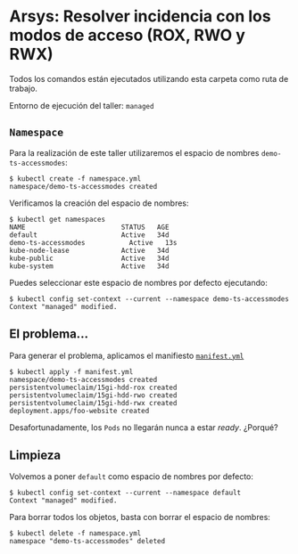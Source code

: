 # Arsys: Resolver incidencia con los modos de acceso (ROX, RWO y RWX)

Todos los comandos están ejecutados utilizando esta carpeta como ruta de trabajo.

Entorno de ejecución del taller: `managed`

## `Namespace`

Para la realización de este taller utilizaremos el espacio de nombres `demo-ts-accessmodes`:

```shell
$ kubectl create -f namespace.yml
namespace/demo-ts-accessmodes created
```

Verificamos la creación del espacio de nombres:

```shell
$ kubectl get namespaces
NAME                        STATUS   AGE
default                     Active   34d
demo-ts-accessmodes           Active   13s
kube-node-lease             Active   34d
kube-public                 Active   34d
kube-system                 Active   34d
```

Puedes seleccionar este espacio de nombres por defecto ejecutando:

```shell
$ kubectl config set-context --current --namespace demo-ts-accessmodes
Context "managed" modified.
```


## El problema...

Para generar el problema, aplicamos el manifiesto [`manifest.yml`](./manifest.yml)

```shell
$ kubectl apply -f manifest.yml
namespace/demo-ts-accessmodes created
persistentvolumeclaim/15gi-hdd-rox created
persistentvolumeclaim/15gi-hdd-rwo created
persistentvolumeclaim/15gi-hdd-rwx created
deployment.apps/foo-website created
``` 

Desafortunadamente, los `Pods` no llegarán nunca a estar _ready_. ¿Porqué?

## Limpieza

Volvemos a poner `default` como espacio de nombres por defecto:

```shell
$ kubectl config set-context --current --namespace default
Context "managed" modified.
```


Para borrar todos los objetos, basta con borrar el espacio de nombres:

```shell
$ kubectl delete -f namespace.yml
namespace "demo-ts-accessmodes" deleted
```